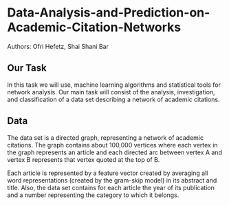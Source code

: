# Data-Analysis-and-Prediction-on-Academic-Citation-Networks

Authors: Ofri Hefetz, Shai Shani Bar

## Our Task 
In this task we will use, machine learning algorithms and statistical tools for network analysis. 
Our main task will consist of the analysis, investigation, and classification of a data set describing a network of academic citations. 

## Data
The data set is a directed graph, representing a network of academic citations. 
The graph contains about 100,000 vertices where each vertex in the graph represents an article and each directed arc between vertex A and vertex B represents that vertex quoted at the top of B. 

Each article is represented by a feature vector created by averaging all word representations (created by the gram-skip model) in its abstract and title. Also, the data set contains for each article the year of its publication and a number representing the category to which it belongs.
